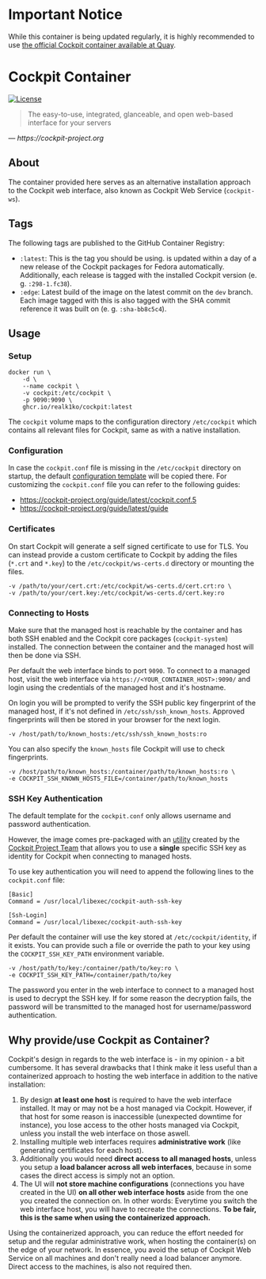 # Important Notice

While this container is being updated regularly, it is highly recommended to use [the official Cockpit container
available at Quay](https://quay.io/repository/cockpit/ws).

# Cockpit Container

[![License](https://img.shields.io/github/license/realk1ko/cockpit-container.svg)](https://github.com/realk1ko/cockpit-container/blob/main/LICENSE)

> The easy-to-use, integrated, glanceable, and open web-based interface for your servers

_&#8213; https://cockpit-project.org_

## About

The container provided here serves as an alternative installation approach to the Cockpit web interface, also known as
Cockpit Web Service (`cockpit-ws`).

## Tags

The following tags are published to the GitHub Container Registry:

- `:latest`: This is the tag you should be using. is updated within a day of a new release of the Cockpit packages for
  Fedora automatically. Additionally, each release is tagged with the installed Cockpit version (e. g. `:298-1.fc38`).
- `:edge`: Latest build of the image on the latest commit on the `dev` branch. Each image tagged with this is also
  tagged with the SHA commit reference it was built on (e. g. `:sha-bb8c5c4`).

## Usage

### Setup

```
docker run \
    -d \
    --name cockpit \
    -v cockpit:/etc/cockpit \
    -p 9090:9090 \
    ghcr.io/realk1ko/cockpit:latest
```

The `cockpit` volume maps to the configuration directory `/etc/cockpit` which contains all relevant files for Cockpit,
same as with a native installation.

### Configuration

In case the `cockpit.conf` file is missing in the `/etc/cockpit` directory on startup, the
default [configuration template](https://github.com/realk1ko/cockpit-container/blob/main/container/usr/local/etc/cockpit-container/cockpit.conf.template)
will be copied there. For customizing the `cockpit.conf` file you can refer to the following guides:

- https://cockpit-project.org/guide/latest/cockpit.conf.5
- https://cockpit-project.org/guide/latest/guide

### Certificates

On start Cockpit will generate a self signed certificate to use for TLS. You can instead provide a custom certificate to
Cockpit by adding the files (`*.crt` and `*.key`) to the `/etc/cockpit/ws-certs.d` directory or mounting the files.

```
-v /path/to/your/cert.crt:/etc/cockpit/ws-certs.d/cert.crt:ro \
-v /path/to/your/cert.key:/etc/cockpit/ws-certs.d/cert.key:ro
```

### Connecting to Hosts

Make sure that the managed host is reachable by the container and has both SSH enabled and
the Cockpit core packages (`cockpit-system`) installed. The connection between the container and the managed host will
then be done via SSH.

Per default the web interface binds to port `9090`. To connect to a managed host, visit the web
interface via `https://<YOUR_CONTAINER_HOST>:9090/` and login using the credentials of the managed host and it's
hostname.

On login you will be prompted to verify the SSH public key fingerprint of the managed host, if it's not defined in
`/etc/ssh/ssh_known_hosts`. Approved fingerprints will then be stored in your browser for the next login.

```
-v /host/path/to/known_hosts:/etc/ssh/ssh_known_hosts:ro
```

You can also specify the `known_hosts` file Cockpit will use to check fingerprints.

```
-v /host/path/to/known_hosts:/container/path/to/known_hosts:ro \
-e COCKPIT_SSH_KNOWN_HOSTS_FILE=/container/path/to/known_hosts
```

### SSH Key Authentication

The default template for the `cockpit.conf` only allows username and password authentication.

However, the image comes pre-packaged with an
[utility](https://github.com/cockpit-project/cockpit/blob/main/containers/ws/cockpit-auth-ssh-key) created by
the [Cockpit Project Team](https://github.com/cockpit-project) that allows you to use a **single** specific SSH key as
identity for Cockpit when connecting to managed hosts.

To use key authentication you will need to append the following lines to the `cockpit.conf` file:

```
[Basic]
Command = /usr/local/libexec/cockpit-auth-ssh-key

[Ssh-Login]
Command = /usr/local/libexec/cockpit-auth-ssh-key
```

Per default the container will use the key stored at `/etc/cockpit/identity`, if it exists. You can provide such a file
or override the path to your key using the `COCKPIT_SSH_KEY_PATH` environment variable.

```
-v /host/path/to/key:/container/path/to/key:ro \ 
-e COCKPIT_SSH_KEY_PATH=/container/path/to/key
```

The password you enter in the web interface to connect to a managed host is used to decrypt the SSH key. If for some
reason the decryption fails, the password will be transmitted to the managed host for username/password authentication.

## Why provide/use Cockpit as Container?

Cockpit's design in regards to the web interface is - in my opinion - a bit cumbersome. It has several drawbacks that I
think make it less useful than a containerized approach to hosting the web interface in addition to the native
installation:

1. By design **at least one host** is required to have the web interface installed. It may or may not be a host managed
   via Cockpit. However, if that host for some reason is inaccessible (unexpected downtime for instance), you lose
   access to the other hosts managed via Cockpit, unless you install the web interface on those aswell.
2. Installing multiple web interfaces requires **administrative work** (like generating certificates for each host).
3. Additionally you would need **direct access to all managed hosts**, unless you setup a **load balancer across all web
   interfaces**, because in some cases the direct access is simply not an option.
4. The UI will **not store machine configurations** (connections you have created in the UI) **on all other web
   interface hosts** aside from the one you created the connection on. In other words: Everytime you switch the web
   interface host, you will have to recreate the connections. **To be fair, this is the same when using the
   containerized approach.**

Using the containerized approach, you can reduce the effort needed for setup and the regular administrative work, when
hosting the container(s) on the edge of your network. In essence, you avoid the setup of Cockpit Web Service on all
machines and don't really need a load balancer anymore. Direct access to the machines, is also not required then.

